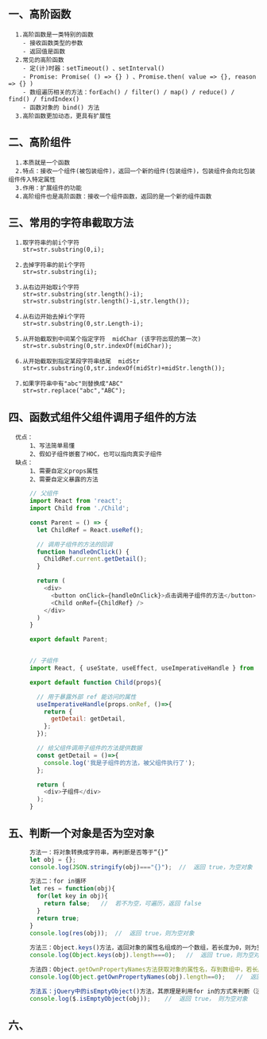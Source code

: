 ##  一、高阶函数
      1.高阶函数是一类特别的函数
        - 接收函数类型的参数
        - 返回值是函数
      2.常见的高阶函数
        - 定(计)时器：setTimeout() 、setInterval()
        - Promise: Promise( () => {} ) 、Promise.then( value => {}, reason => {} )
        - 数组遍历相关的方法：forEach() / filter() / map() / reduce() / find() / findIndex()
        - 函数对象的 bind() 方法
      3.高阶函数更加动态，更具有扩展性

##  二、高阶组件
      1.本质就是一个函数
      2.特点：接收一个组件(被包装组件)，返回一个新的组件(包装组件)，包装组件会向北包装组件传入特定属性
      3.作用：扩展组件的功能
      4.高阶组件也是高阶函数：接收一个组件函数，返回的是一个新的组件函数

##  三、常用的字符串截取方法
      1.取字符串的前i个字符
        str=str.substring(0,i);

      2.去掉字符串的前i个字符
        str=str.substring(i); 

      3.从右边开始取i个字符
        str=str.substring(str.length()-i); 
        str=str.substring(str.length()-i,str.length()); 

      4.从右边开始去掉i个字符
        str=str.substring(0,str.Length-i);

      5.从开始截取到中间某个指定字符  midChar (该字符出现的第一次)
        str=str.substring(0,str.indexOf(midChar));
        
      6.从开始截取到指定某段字符串结尾  midStr
        str=str.substring(0,str.indexOf(midStr)+midStr.length());
        
      7.如果字符串中有"abc"则替换成"ABC"
        str=str.replace("abc","ABC");

##  四、函数式组件父组件调用子组件的方法
      优点：
          1、写法简单易懂
          2、假如子组件嵌套了HOC，也可以指向真实子组件
      缺点：
          1、需要自定义props属性
          2、需要自定义暴露的方法
```js
      // 父组件
      import React from 'react';
      import Child from './Child';

      const Parent = () => {
        let ChildRef = React.useRef();

        // 调用子组件的方法的回调
        function handleOnClick() {
          ChildRef.current.getDetail();
        }

        return (
          <div>
            <button onClick={handleOnClick}>点击调用子组件的方法</button>
            <Child onRef={ChildRef} />
          </div>
        )
      }

      export default Parent;


      // 子组件
      import React, { useState, useEffect, useImperativeHandle } from 'react';

      export default function Child(props){

        // 用于暴露外部 ref 能访问的属性
        useImperativeHandle(props.onRef, ()=>{
          return {
            getDetail: getDetail,
          };
        });

        // 给父组件调用子组件的方法提供数据
        const getDetail = ()=>{
          console.log('我是子组件的方法，被父组件执行了');
        };

        return (
          <div>子组件</div>
        );
      }
```

##  五、判断一个对象是否为空对象

```js
      方法一：将对象转换成字符串，再判断是否等于“{}”
      let obj = {};
      console.log(JSON.stringify(obj)==="{}");  //  返回 true，为空对象

      方法二：for in循环
      let res = function(obj){
        for(let key in obj){
          return false;   //  若不为空，可遍历，返回 false
        }
        return true;
      }
      console.log(res(obj));  //  返回 true，则为空对象
      
      方法三：Object.keys()方法，返回对象的属性名组成的一个数组，若长度为0，则为空对象（ES6的写法）
      console.log(Object.keys(obj).length===0);   //  返回 true，则为空对象

      方法四：Object.getOwnPropertyNames方法获取对象的属性名，存到数组中，若长度为0，则为空对象
      console.log(Object.getOwnPropertyNames(obj).length==0);   //  返回 true，则为空对象

      方法五：jQuery中的isEmptyObject()方法，其原理是利用for in的方式来判断（注意：使用这种方式记得引用jquery）
      console.log($.isEmptyObject(obj));    //  返回 true， 则为空对象
```

##  六、